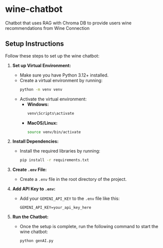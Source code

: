 # wine-chatbot
Chatbot that uses RAG with Chroma DB to provide users wine recommendations from Wine Connection

## Setup Instructions

Follow these steps to set up the wine chatbot:

1. **Set up Virtual Environment:**
   - Make sure you have Python 3.12+ installed. 
   - Create a virtual environment by running:
     ```bash
     python -m venv venv
     ```
   - Activate the virtual environment:
     - **Windows:** 
       ```bash
       venv\Scripts\activate
       ```
     - **MacOS/Linux:** 
       ```bash
       source venv/bin/activate
       ```

2. **Install Dependencies:**
   - Install the required libraries by running:
     ```bash
     pip install -r requirements.txt
     ```

3. **Create `.env` File:**
   - Create a `.env` file in the root directory of the project.

4. **Add API Key to `.env`:**
   - Add your `GEMINI_API_KEY` to the `.env` file like this:
     ```
     GEMINI_API_KEY=your_api_key_here
     ```

5. **Run the Chatbot:**
   - Once the setup is complete, run the following command to start the wine chatbot:
     ```bash
     python genAI.py
     ```


